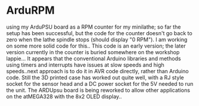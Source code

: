 # ArduRPM
using my ArduPSU board as a RPM counter for my minilathe; so far the setup has been successful, but the code for the counter doesn't go back to zero when the lathe spindle stops (should display "0 RPM"). 
I am working on some more solid code for this..
This code is an early version; the later version currently in the counter is buried somewhere on the workshop lappie...
It appears that the conventional Arduino libraries and methods using timers and interrupts have issues at slow speeds and high speeds..next approach is to do it in AVR code directly, rather than Arduino code.
Still the 3D printed case has worked out quite well, with a RJ style socket for the sensor head and a DC power socket for the 5V needed to run the unit.
The ARDUpsu board is being reworked to allow other applications on the atMEGA328 with the 8x2 OLED display..
